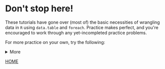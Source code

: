 # Don't stop here!

These tutorials have gone over (most of) the basic necessities of
wrangling data in `R` using `data.table` and `foreach`. Practice makes
perfect, and you're encouraged to work through any yet-incompleted
practice problems.

For more practice on your own, try the following:

<details><summary>More</summary>

Not yet implemented!

</details>


[HOME](/README.md)